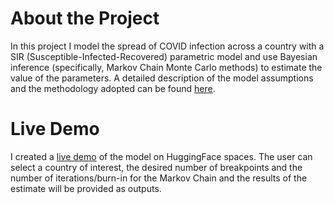 # About the Project
In this project I model the spread of COVID infection across a country with a SIR (Susceptible-Infected-Recovered) parametric model and use Bayesian inference (specifically, Markov Chain Monte Carlo methods) to estimate the value of the parameters. A detailed description of the model assumptions and the methodology adopted can be found [here](https://github.com/SnoopKilla/covidSIR/blob/main/SIR_model.pdf).

# Live Demo
I created a [live demo](https://huggingface.co/spaces/SnoopKilla/covidSIR) of the model on HuggingFace spaces. The user can select a country of interest, the desired number of breakpoints and the number of iterations/burn-in for the Markov Chain and the results of the estimate will be provided as outputs.
